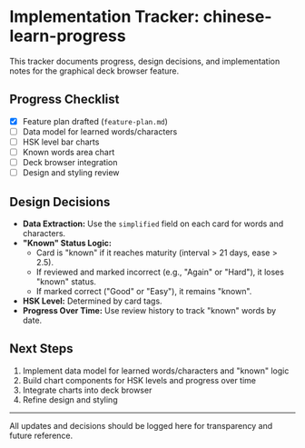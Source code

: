 # Implementation Tracker: chinese-learn-progress

This tracker documents progress, design decisions, and implementation notes for the graphical deck browser feature.

## Progress Checklist
- [x] Feature plan drafted (`feature-plan.md`)
- [ ] Data model for learned words/characters
- [ ] HSK level bar charts
- [ ] Known words area chart
- [ ] Deck browser integration
- [ ] Design and styling review

## Design Decisions
- **Data Extraction:** Use the `simplified` field on each card for words and characters.
- **"Known" Status Logic:**
  - Card is "known" if it reaches maturity (interval > 21 days, ease > 2.5).
  - If reviewed and marked incorrect (e.g., "Again" or "Hard"), it loses "known" status.
  - If marked correct ("Good" or "Easy"), it remains "known".
- **HSK Level:** Determined by card tags.
- **Progress Over Time:** Use review history to track "known" words by date.

## Next Steps
1. Implement data model for learned words/characters and "known" logic
2. Build chart components for HSK levels and progress over time
3. Integrate charts into deck browser
4. Refine design and styling

---
All updates and decisions should be logged here for transparency and future reference.
